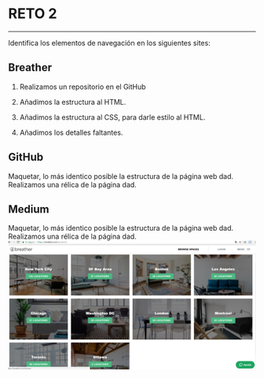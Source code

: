 # RETO 2

***

Identifica los elementos de navegación en los siguientes sites:

## Breather

1. Realizamos un repositorio en el GitHub

2. Añadimos la estructura al HTML.

3. Añadimos la estructura al CSS, para darle estilo al HTML.

4. Añadimos los detalles faltantes.

## GitHub

Maquetar, lo más identico posible la estructura de la página web dad.
Realizamos una rélica de la página dad.

## Medium

Maquetar, lo más identico posible la estructura de la página web dad.
Realizamos una rélica de la página dad.
![Freelancer Website](assets/images/breather/facetada.jpg)
